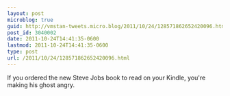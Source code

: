 ```yaml
---
layout: post
microblog: true
guid: http://vmstan-tweets.micro.blog/2011/10/24/128571862652420096.html
post_id: 3040002
date: 2011-10-24T14:41:35-0600
lastmod: 2011-10-24T14:41:35-0600
type: post
url: /2011/10/24/128571862652420096.html
---
```

If you ordered the new Steve Jobs book to read on your Kindle, you're making his ghost angry.

